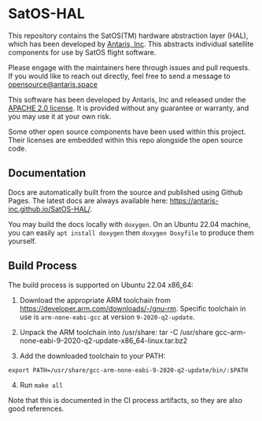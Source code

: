 # SatOS-HAL

This repository contains the SatOS(TM) hardware abstraction layer (HAL), which has been developed by [Antaris, Inc](https://antaris.space).
This abstracts individual satellite components for use by SatOS flight software.

Please engage with the maintainers here through issues and pull requests.
If you would like to reach out directly, feel free to send a message to opensource@antaris.space

This software has been developed by Antaris, Inc and released under the [APACHE 2.0 license](./LICENSE).
It is provided without any guarantee or warranty, and you may use it at your own risk.

Some other open source components have been used within this project. Their licenses are embedded within this repo
alongside the open source code.

## Documentation

Docs are automatically built from the source and published using Github Pages.
The latest docs are always available here: https://antaris-inc.github.io/SatOS-HAL/.

You may build the docs locally with `doxygen`.
On an Ubuntu 22.04 machine, you can easily `apt install doxygen` then `doxygen Doxyfile` to produce them yourself.

## Build Process

The build process is supported on Ubuntu 22.04 x86_64:

1. Download the appropriate ARM toolchain from https://developer.arm.com/downloads/-/gnu-rm. Specific toolchain in use
   is `arm-none-eabi-gcc` at version `9-2020-q2-update`.

2. Unpack the ARM toolchain into /usr/share: tar -C /usr/share gcc-arm-none-eabi-9-2020-q2-update-x86_64-linux.tar.bz2

3. Add the downloaded toolchain to your PATH:

```
export PATH=/usr/share/gcc-arm-none-eabi-9-2020-q2-update/bin/:$PATH
```

4. Run `make all`

Note that this is documented in the CI process artifacts, so they are also good references.
